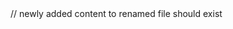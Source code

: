 <crea-rename from="src/App.tsx" to="src/Renamed.tsx">
</crea-rename>

<crea-write path="src/Renamed.tsx">
// newly added content to renamed file should exist
</crea-write>
